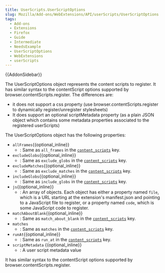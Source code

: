 ```yaml
---
title: UserScripts.UserScriptOptions
slug: Mozilla/Add-ons/WebExtensions/API/userScripts/UserScriptOptions
tags:
  - Add-ons
  - Extensions
  - Firefox
  - Guide
  - Intermediate
  - NeedsExample
  - UserScriptOptions
  - WebExtensions
  - userScripts
---
```

{{AddonSidebar}}

The UserScriptOptions object represents the content scripts to register. It has similar syntax to the contentScript options supported by browser.contentScripts.register. The differences are:

- it does not support a css property (use browser.contentScripts.register to dynamically register/unregister stylesheets)
- It does support an optional scriptMetadata property (as a plain JSON object which contains some metadata properties associated to the registered userScripts)

The UserScriptOptions object has the following properties:

- `allFrames`{{optional_inline}}
  - : Same as `all_frames` in the [`content_scripts`](/en-US/docs/Mozilla/Add-ons/WebExtensions/manifest.json/content_scripts) key.
- `excludeGlobs`{{optional_inline}}
  - : Same as `exclude_globs` in the [`content_scripts`](/en-US/docs/Mozilla/Add-ons/WebExtensions/manifest.json/content_scripts) key.
- `excludeMatches`{{optional_inline}}
  - : Same as `exclude_matches` in the [`content_scripts`](/en-US/docs/Mozilla/Add-ons/WebExtensions/manifest.json/content_scripts) key.
- `includeGlobs`{{optional_inline}}
  - : Same as `include_globs` in the [`content_scripts`](/en-US/docs/Mozilla/Add-ons/WebExtensions/manifest.json/content_scripts) key.
- `js`{{optional_inline}}
  - : An array of objects. Each object has either a property named `file`, which is a URL starting at the extension's manifest.json and pointing to a JavaScript file to register, or a property named `code`, which is some JavaScript code to register.
- `matchAboutBlank`{{optional_inline}}
  - : Same as `match_about_blank` in the [`content_scripts`](/en-US/docs/Mozilla/Add-ons/WebExtensions/manifest.json/content_scripts) key.
- `matches`
  - : Same as `matches` in the [`content_scripts`](/en-US/docs/Mozilla/Add-ons/WebExtensions/manifest.json/content_scripts) key.
- `runAt`{{optional_inline}}
  - : Same as `run_at` in the [`content_scripts`](/en-US/docs/Mozilla/Add-ons/WebExtensions/manifest.json/content_scripts) key.
- `scriptMetadata` {{optional_inline}}
  - : A user script metadata value

It has similar syntax to the contentScript options supported by browser.contentScripts.register.
